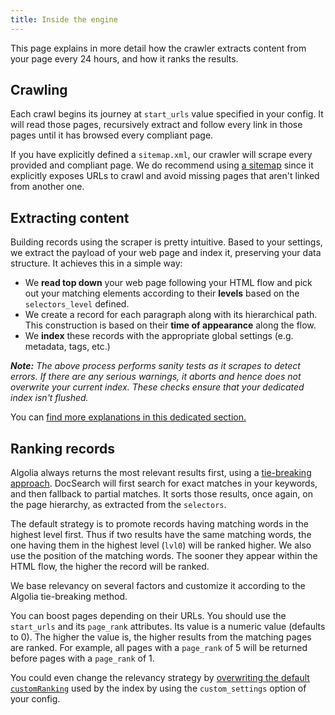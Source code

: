 ```yaml
---
title: Inside the engine
---
```


This page explains in more detail how the crawler extracts content from your
page every 24 hours, and how it ranks the results.

## Crawling

Each crawl begins its journey at `start_urls` value specified in your config. It
will read those pages, recursively extract and follow every link in those pages
until it has browsed every compliant page.

If you have explicitly defined a `sitemap.xml`, our crawler will scrape every
provided and compliant page. We do recommend using [a sitemap][1] since it
explicitly exposes URLs to crawl and avoid missing pages that aren't linked from
another one.

## Extracting content

Building records using the scraper is pretty intuitive. Based to your settings,
we extract the payload of your web page and index it, preserving your data
structure. It achieves this in a simple way:

- We **read top down** your web page following your HTML flow and pick out your
  matching elements according to their **levels** based on the `selectors_level`
  defined.
- We create a record for each paragraph along with its hierarchical path. This
  construction is based on their **time of appearance** along the flow.
- We **index** these records with the appropriate global settings (e.g.
  metadata, tags, etc.)

_**Note:** The above process performs sanity tests as it scrapes to detect
errors. If there are any serious warnings, it aborts and hence does not
overwrite your current index. These checks ensure that your dedicated index
isn't flushed._

You can [find more explanations in this dedicated section.][2]

## Ranking records

Algolia always returns the most relevant results first, using a [tie-breaking
approach][3]. DocSearch will first search for exact matches in your keywords,
and then fallback to partial matches. It sorts those results, once again, on the
page hierarchy, as extracted from the `selectors`.

The default strategy is to promote records having matching words in the highest
level first. Thus if two results have the same matching words, the one having
them in the highest level (`lvl0`) will be ranked higher. We also use the
position of the matching words. The sooner they appear within the HTML flow, the
higher the record will be ranked.

We base relevancy on several factors and customize it according to the Algolia
tie-breaking method.

You can boost pages depending on their URLs. You should use the `start_urls` and
its `page_rank` attributes. Its value is a numeric value (defaults to 0). The
higher the value is, the higher results from the matching pages are ranked. For
example, all pages with a `page_rank` of 5 will be returned before pages with a
`page_rank` of 1.

You could even change the relevancy strategy by [overwriting the default
`customRanking`][4] used by the index by using the `custom_settings` option of
your config.

[1]: https://www.sitemaps.org/
[2]: how-do-we-build-an-index
[3]:
  https://www.algolia.com/doc/guides/ranking/ranking-formula/#tie-breaking-approach
[4]: https://www.algolia.com/doc/guides/ranking/custom-ranking/

